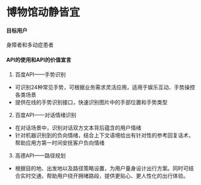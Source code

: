 # 博物馆动静皆宜

#### 目标用户
身障者和多动症患者

#### API的使用和API的价值宣言
1. 百度API——手势识别
+ 可识别24种常见手势，可根据业务需求灵活应用，适用于娱乐互动、手势操控各类场景
+ 提供在线的手势识别接口，快速识别图片中的手部位置和手势类型
2. 百度API——对话情绪识别
+ 在对话场景中，识别对话双方文本背后蕴含的用户情绪
+ 针对机器识别到的负向情绪，结合上下文语境给出有针对性的参考回复话术，帮助应用方第一时间安抚客户负向情绪
3. 高德API——路径规划
+ 根据目的地、出发地以及路径策略设置，为用户量身设计出行方案。同时可结合实时交通，帮助用户绕开拥堵路段，提供更贴心、更人性化的出行体验。
